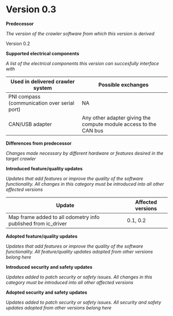 # Version 0.3

**Predecessor** 

*The version of the crawler software from which this version is derived*

Version 0.2

**Supported electrical components**

*A list of the electrical components this version can succesfully interface with*

| Used in delivered crawler system | Possible exchanges |
| ----------- | ----------- |
| PNI compass (communication over serial port) |  NA    |
| CAN/USB adapter   | Any other adapter giving the compute module access to the CAN bus    |

**Differences from predecessor** 

*Changes made necessary by different hardware or features desired in the target crawler*

**Introduced feature/quality updates**

*Updates that add features or improve the quality of the software functionality. All changes in this category must be introduced into all other affected versions*

| Update | Affected versions |
| ----------- | ----------- |
| Map frame added to all odometry info published from ic_driver |  0.1, 0.2    |

**Adopted feature/quality updates**

*Updates that add features or improve the quality of the software functionality. All feature/quality updates adopted from other versions belong here*

**Introduced security and safety updates**

*Updates added to patch security or safety issues. All changes in this category must be introduced into all other affected versions*

**Adopted security and safety updates**

*Updates added to patch security or safety issues. All security and safety updates adopted from other versions belong here*

